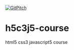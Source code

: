 [![GitPitch](https://gitpitch.com/assets/badge.svg)](https://gitpitch.com/freddi301/h5c3j5-course/master?grs=github)

# h5c3j5-course
html5 css3 javascript5 course
